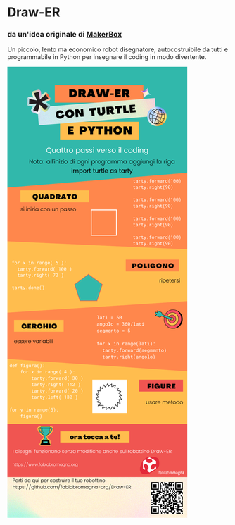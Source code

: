 # Draw-ER
### da un'idea originale di [MakerBox](https://www.instructables.com/Arduino-Drawing-Robot/)
Un piccolo, lento ma economico robot disegnatore, autocostruibile da tutti e programmabile in Python per insegnare il coding in modo divertente.

![Infografica](Infografica.png)